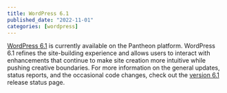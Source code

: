 ```yaml
---
title: WordPress 6.1
published_date: "2022-11-01"
categories: [wordpress]
---
```

[WordPress 6.1](https://wordpress.org/news/2022/11/misha/) is currently available on the Pantheon platform. WordPress 6.1 refines the site-building experience and allows users to interact with enhancements that continue to make site creation more intuitive while pushing creative boundaries. For more information on the general updates, status reports, and the occasional code changes, check out the [version 6.1](https://make.wordpress.org/core/2022/07/26/wordpress-6-1-planning-roundup-v2/) release status page.
